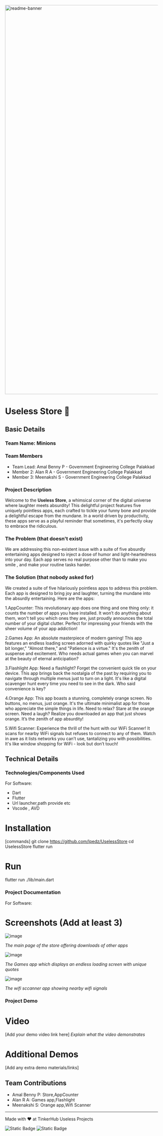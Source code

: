 <img width="1280" alt="readme-banner" src="https://github.com/user-attachments/assets/35332e92-44cb-425b-9dff-27bcf1023c6c">

# Useless Store 🎯


## Basic Details
### Team Name: Minions


### Team Members
- Team Lead: Amal Benny P - Government Engineering College Palakkad
- Member 2: Alan R A - Government Engineering College Palakkad
- Member 3: Meenakshi S - Government Engineering College Palakkad

### Project Description
Welcome to the **Useless Store**, a whimsical corner of the digital universe where laughter meets absurdity! This delightful project features five uniquely pointless apps, each crafted to tickle your funny bone and provide a delightful escape from the mundane. In a world driven by productivity, these apps serve as a playful reminder that sometimes, it's perfectly okay to embrace the ridiculous.



### The Problem (that doesn't exist)
We are addressing this non-existent issue with a suite of five absurdly entertaining apps designed to inject a dose of humor and light-heartedness into your day. Each app serves no real purpose other than to make you smile , and make your routine tasks harder.

### The Solution (that nobody asked for)
We created a suite of five hilariously pointless apps to address this  problem. Each app is designed to bring joy and laughter, turning the mundane into the absurdly entertaining. Here are the apps:

1.AppCounter: This revolutionary app does one thing and one thing only: it counts the number of apps you have installed. It won’t do anything about them, won't tell you which ones they are, just proudly announces the total number of your digital clutter. Perfect for impressing your friends with the sheer volume of your app addiction!

2.Games App: An absolute masterpiece of modern gaming! This app features an endless loading screen adorned with quirky quotes like "Just a bit longer," "Almost there," and "Patience is a virtue." It's the zenith of suspense and excitement. Who needs actual games when you can marvel at the beauty of eternal anticipation?

3.Flashlight App: Need a flashlight? Forget the convenient quick tile on your device. This app brings back the nostalgia of the past by requiring you to navigate through multiple menus just to turn on a light. It's like a digital scavenger hunt every time you need to see in the dark. Who said convenience is key?

4.Orange App: This app boasts a stunning, completely orange screen. No buttons, no menus, just orange. It's the ultimate minimalist app for those who appreciate the simple things in life. Need to relax? Stare at the orange screen. Need a laugh? Realize you downloaded an app that just shows orange. It’s the zenith of app absurdity!

5.Wifi Scanner: Experience the thrill of the hunt with our WiFi Scanner! It scans for nearby WiFi signals but refuses to connect to any of them. Watch in awe as it lists networks you can’t use, tantalizing you with possibilities. It's like window shopping for WiFi - look but don’t touch!


## Technical Details
### Technologies/Components Used
For Software:
- Dart
- Flutter
- Url launcher,path provide etc
- Vscode , AVD

# Installation
[commands]
  git clone https://github.com/lpedz/UselessStore
  cd UselessStore
  flutter run 
  
# Run
flutter run ./lib/main.dart

### Project Documentation
For Software:

# Screenshots (Add at least 3)
![image](https://github.com/user-attachments/assets/e2df5dc5-f2a6-497f-9525-fce286cba6f8)

*The main page of the store offering downloads of other apps*

![image](https://github.com/user-attachments/assets/851bf736-c5fc-493b-88c4-98dfcef241b5)

*The Games app which displays an endless loading screen with unique quotes*

![image](https://github.com/user-attachments/assets/5bf22508-6730-485d-8ad1-0fe4bb58c28e)

*The wifi sccanner app showing nearby wifi signals*

### Project Demo
# Video
[Add your demo video link here]
*Explain what the video demonstrates*

# Additional Demos
[Add any extra demo materials/links]

## Team Contributions
- Amal Benny P: Store,AppCounter
- Alan R A: Games app,Flashlight
- Meenakshi S: Orange app,Wifi Scanner

---
Made with ❤️ at TinkerHub Useless Projects 

![Static Badge](https://img.shields.io/badge/TinkerHub-24?color=%23000000&link=https%3A%2F%2Fwww.tinkerhub.org%2F)
![Static Badge](https://img.shields.io/badge/UselessProject--24-24?link=https%3A%2F%2Fwww.tinkerhub.org%2Fevents%2FQ2Q1TQKX6Q%2FUseless%2520Projects)



